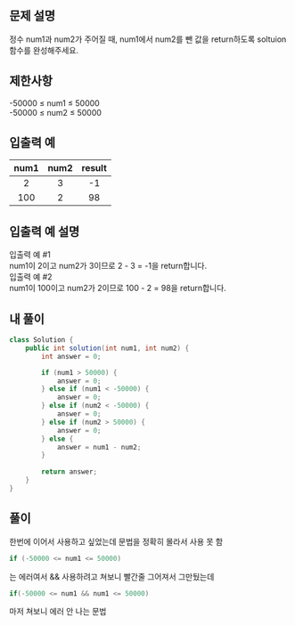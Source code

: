 ## 문제 설명

정수 num1과 num2가 주어질 때, num1에서 num2를 뺀 값을 return하도록 soltuion 함수를 완성해주세요.

## 제한사항
-50000 ≤ num1 ≤ 50000  
-50000 ≤ num2 ≤ 50000

## 입출력 예
|num1|num2|result|
|:---:|:---:|:---:|
|2|3|-1|
|100|2|98|

## 입출력 예 설명
입출력 예 #1  
num1이 2이고 num2가 3이므로 2 - 3 = -1을 return합니다.  
입출력 예 #2  
num1이 100이고 num2가 2이므로 100 - 2 = 98을 return합니다.

## 내 풀이
```java
class Solution {
    public int solution(int num1, int num2) {
        int answer = 0;

        if (num1 > 50000) {
            answer = 0;
        } else if (num1 < -50000) {
            answer = 0;
        } else if (num2 < -50000) {
            answer = 0;
        } else if (num2 > 50000) {
            answer = 0;
        } else {
            answer = num1 - num2;
        }
        
        return answer;
    }
}
```

## 풀이
한번에 이어서 사용하고 싶었는데 문법을 정확히 몰라서 사용 못 함
```java
if (-50000 <= num1 <= 50000)
```
는 에러여서 && 사용하려고 쳐보니 빨간줄 그어져서 그만뒀는데
```java
if(-50000 <= num1 && num1 <= 50000)
```
마저 쳐보니 에러 안 나는 문법